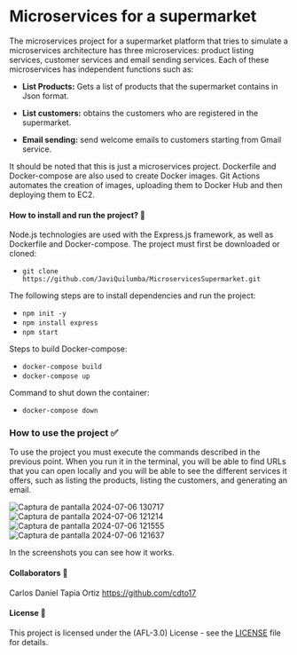 # Microservices for a supermarket

<p>
The microservices project for a supermarket platform that tries to simulate a microservices architecture has three microservices: product listing services, customer services and email sending services. Each of these microservices has independent functions such as:

- **List Products:** Gets a list of products that the supermarket contains in Json format.

- **List customers:** obtains the customers who are registered in the supermarket.

- **Email sending:** send welcome emails to customers starting from Gmail service.

It should be noted that this is just a microservices project. Dockerfile and Docker-compose are also used to create Docker images. Git Actions automates the creation of images, uploading them to Docker Hub and then deploying them to EC2.
</p>

#### How to install and run the project? :wrench:
Node.js technologies are used with the Express.js framework, as well as Dockerfile and Docker-compose.
The project must first be downloaded or cloned:
- `git clone https://github.com/JaviQuilumba/MicroservicesSupermarket.git`

The following steps are to install dependencies and run the project:
- `npm init -y`
- `npm install express`
- `npm start`

Steps to build Docker-compose:
- `docker-compose build`
- `docker-compose up`

Command to shut down the container:
- `docker-compose down`

### How to use the project :white_check_mark:
<p>
To use the project you must execute the commands described in the previous point. When you run it in the terminal, you will be able to find URLs that you can open locally and you will be able to see the different services it offers, such as listing the products, listing the customers, and generating an email.
</p>

![Captura de pantalla 2024-07-06 130717](https://github.com/JaviQuilumba/MicroservicesSupermarket/assets/167824357/8ba730c5-f177-40da-bb6d-88cac1a8975a)
![Captura de pantalla 2024-07-06 121214](https://github.com/JaviQuilumba/MicroservicesSupermarket/assets/167824357/978c04c7-ad6b-4b0f-8748-ebd0754779a2)
![Captura de pantalla 2024-07-06 121555](https://github.com/JaviQuilumba/MicroservicesSupermarket/assets/167824357/34c668e4-88eb-4f3e-8274-26cff4bea7e7)
![Captura de pantalla 2024-07-06 121637](https://github.com/JaviQuilumba/MicroservicesSupermarket/assets/167824357/c1b070b4-fc0b-4e23-b68b-9659dba26e62)

In the screenshots you can see how it works.

####  Collaborators  :boy:
Carlos Daniel Tapia Ortiz
https://github.com/cdto17

####  License :page_facing_up:
This project is licensed under the (AFL-3.0) License - see the [LICENSE](https://opensource.org/license/afl-3-0-php) file for details.

